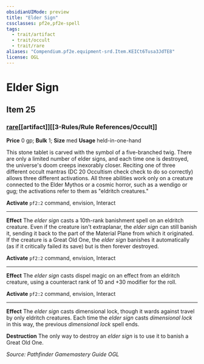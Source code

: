 ```yaml
---
obsidianUIMode: preview
title: "Elder Sign"
cssclasses: pf2e,pf2e-spell
tags:
  - trait/artifact
  - trait/occult
  - trait/rare
aliases: "Compendium.pf2e.equipment-srd.Item.KEICt6Tusa3JdTE8"
license: OGL
---
```

# Elder Sign
## Item 25
### [rare](rare.md "Rare Rarity Trait")[[artifact]][[3-Rules/Rule References/Occult]]


**Price** 0 gp; 
**Bulk** 1; **Size** med
**Usage** held-in-one-hand

This stone tablet is carved with the symbol of a five-branched twig. There are only a limited number of elder signs, and each time one is destroyed, the universe's doom creeps inexorably closer. Reciting one of three different occult mantras (DC 20 Occultism check check to do so correctly) allows three different activations. All three abilities work only on a creature connected to the Elder Mythos or a cosmic horror, such as a wendigo or gug; the activations refer to them as "eldritch creatures."

**Activate** `pf2:2` command, envision, Interact

* * *

**Effect** The _elder sign_ casts a 10th-rank banishment spell on an eldritch creature. Even if the creature isn't extraplanar, the _elder sign_ can still banish it, sending it back to the part of the Material Plane from which it originated. If the creature is a Great Old One, the _elder sign_ banishes it automatically (as if it critically failed its save) but is then forever destroyed.

**Activate** `pf2:2` command, envision, Interact

* * *

**Effect** The _elder sign_ casts dispel magic on an effect from an eldritch creature, using a counteract rank of 10 and +30 modifier for the roll.

**Activate** `pf2:2` command, envision, Interact

* * *

**Effect** The _elder sign_ casts dimensional lock, though it wards against travel by only eldritch creatures. Each time the _elder sign_ casts _dimensional lock_ in this way, the previous _dimensional lock_ spell ends.

**Destruction** The only way to destroy an _elder sign_ is to use it to banish a Great Old One.

*Source: Pathfinder Gamemastery Guide*
*OGL*